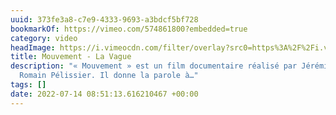 ```yaml
---
uuid: 373fe3a8-c7e9-4333-9693-a3bdcf5bf728
bookmarkOf: https://vimeo.com/574861800?embedded=true
category: video
headImage: https://i.vimeocdn.com/filter/overlay?src0=https%3A%2F%2Fi.vimeocdn.com%2Fvideo%2F1188986957-86160467c4fbe14043f5f8624560bb2181a80d6851176f311782b567015a971b-d_1280x640&src1=https%3A%2F%2Ff.vimeocdn.com%2Fimages_v6%2Fshare%2Fplay_icon_overlay.png
title: Mouvement - La Vague
description: "« Mouvement » est un film documentaire réalisé par Jérémie Gabrien et
  Romain Pélissier. Il donne la parole à…"
tags: []
date: 2022-07-14 08:51:13.616210467 +00:00
---
```


